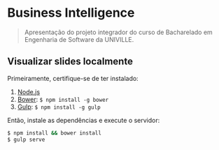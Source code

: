 # Business Intelligence
> Apresentação do projeto integrador do curso de Bacharelado em Engenharia de Software da UNIVILLE.

## Visualizar slides localmente

Primeiramente, certifique-se de ter instalado:

1. [Node.js](http://nodejs.org)
2. [Bower](http://bower.io): `$ npm install -g bower`
3. [Gulp](http://gulpjs.com): `$ npm install -g gulp`

Então, instale as dependências e execute o servidor:

```bash
$ npm install && bower install
$ gulp serve
```
